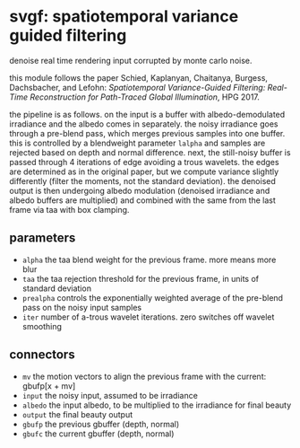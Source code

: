 # svgf: spatiotemporal variance guided filtering

denoise real time rendering input corrupted by monte carlo noise.

this module follows the paper
Schied, Kaplanyan, Chaitanya, Burgess, Dachsbacher, and Lefohn:
*Spatiotemporal Variance-Guided Filtering: Real-Time
Reconstruction for Path-Traced Global Illumination*, HPG 2017.

the pipeline is as follows. on the input is a buffer with albedo-demodulated
irradiance and the albedo comes in separately. the noisy irradiance goes
through a pre-blend pass, which merges previous samples into one buffer. this
is controlled by a blendweight parameter `lalpha` and samples are rejected
based on depth and normal difference. next, the still-noisy buffer is passed
through 4 iterations of edge avoiding a trous wavelets. the edges are
determined as in the original paper, but we compute variance slightly
differently (filter the moments, not the standard deviation).
the denoised output is then undergoing albedo modulation (denoised irradiance
and albedo buffers are multiplied) and combined with the same from the last
frame via taa with box clamping.

## parameters

* `alpha` the taa blend weight for the previous frame. more means more blur
* `taa` the taa rejection threshold for the previous frame, in units of standard deviation
* `prealpha` controls the exponentially weighted average of the pre-blend pass on the noisy
  input samples
* `iter` number of a-trous wavelet iterations. zero switches off wavelet smoothing

## connectors

* `mv` the motion vectors to align the previous frame with the current: gbufp[x + mv]
* `input` the noisy input, assumed to be irradiance
* `albedo` the input albedo, to be multiplied to the irradiance for final beauty
* `output` the final beauty output
* `gbufp` the previous gbuffer (depth, normal)
* `gbufc` the current gbuffer (depth, normal)
